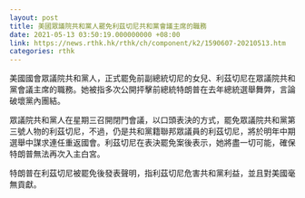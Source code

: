 ```yaml
---
layout: post
title: 美國眾議院共和黨人罷免利茲切尼共和黨會議主席的職務
date: 2021-05-13 03:50:19.000000000 +08:00
link: https://news.rthk.hk/rthk/ch/component/k2/1590607-20210513.htm
categories: rthk
---
```


美國國會眾議院共和黨人，正式罷免前副總統切尼的女兒、利茲切尼在眾議院共和黨會議主席的職務。她被指多次公開抨擊前總統特朗普在去年總統選舉舞弊，言論破壞黨內團結。

眾議院共和黨人在星期三召開閉門會議，以口頭表決的方式，罷免眾議院共和黨第三號人物的利茲切尼，不過，仍是共和黨籍聯邦眾議員的利茲切尼，將於明年中期選舉中謀求連任重返國會。利茲切尼在表決罷免案後表示，她將盡一切可能，確保特朗普無法再次入主白宮。

特朗普在利茲切尼被罷免後發表聲明，指利茲切尼危害共和黨利益，並且對美國毫無貢獻。
